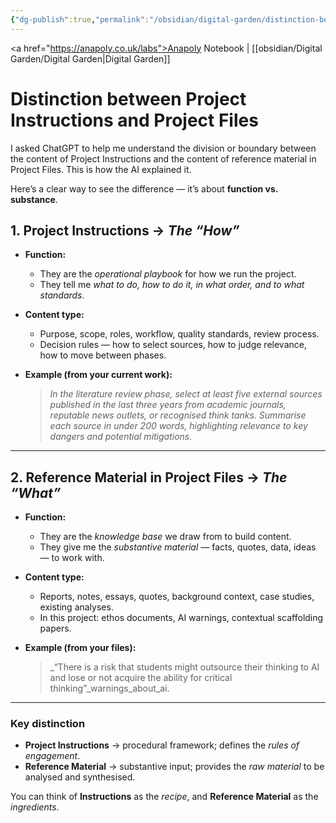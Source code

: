```yaml
---
{"dg-publish":true,"permalink":"/obsidian/digital-garden/distinction-between-project-instructions-and-project-files/"}
---
```


<a href="https://anapoly.co.uk/labs">Anapoly Notebook</a> | [[obsidian/Digital Garden/Digital Garden\|Digital Garden]] 

# Distinction between Project Instructions and Project Files

I asked ChatGPT to help me understand the division or boundary between the content of Project Instructions and the content of reference material in Project Files. This is how the AI explained it. 

Here’s a clear way to see the difference — it’s about **function vs. substance**.

## **1. Project Instructions** → _The “How”_

- **Function:**    
    - They are the _operational playbook_ for how we run the project.        
    - They tell me _what to do, how to do it, in what order, and to what standards_.
        
- **Content type:**    
    - Purpose, scope, roles, workflow, quality standards, review process.        
    - Decision rules — how to select sources, how to judge relevance, how to move between phases.
        
- **Example (from your current work):**
    
    > _In the literature review phase, select at least five external sources published in the last three years from academic journals, reputable news outlets, or recognised think tanks. Summarise each source in under 200 words, highlighting relevance to key dangers and potential mitigations._
    

---

## **2. Reference Material in Project Files** → _The “What”_

- **Function:**    
    - They are the _knowledge base_ we draw from to build content.        
    - They give me the _substantive material_ — facts, quotes, data, ideas — to work with.
        
- **Content type:**    
    - Reports, notes, essays, quotes, background context, case studies, existing analyses.        
    - In this project: ethos documents, AI warnings, contextual scaffolding papers.
        
- **Example (from your files):**    
    > _“There is a risk that students might outsource their thinking to AI and lose or not acquire the ability for critical thinking”_warnings_about_ai.
    

---

### **Key distinction**
- **Project Instructions** → procedural framework; defines the _rules of engagement_.    
- **Reference Material** → substantive input; provides the _raw material_ to be analysed and synthesised.
    
You can think of **Instructions** as the _recipe_, and **Reference Material** as the _ingredients_.